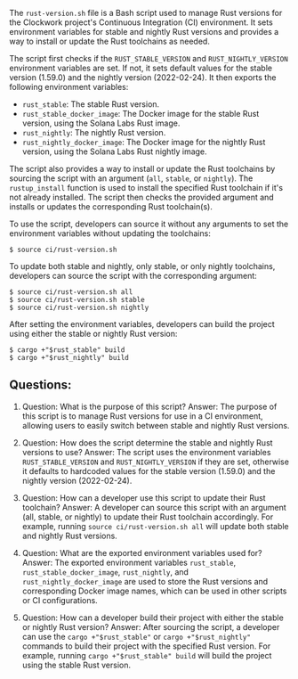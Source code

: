 The `rust-version.sh` file is a Bash script used to manage Rust versions for the Clockwork project's Continuous Integration (CI) environment. It sets environment variables for stable and nightly Rust versions and provides a way to install or update the Rust toolchains as needed.

The script first checks if the `RUST_STABLE_VERSION` and `RUST_NIGHTLY_VERSION` environment variables are set. If not, it sets default values for the stable version (1.59.0) and the nightly version (2022-02-24). It then exports the following environment variables:

- `rust_stable`: The stable Rust version.
- `rust_stable_docker_image`: The Docker image for the stable Rust version, using the Solana Labs Rust image.
- `rust_nightly`: The nightly Rust version.
- `rust_nightly_docker_image`: The Docker image for the nightly Rust version, using the Solana Labs Rust nightly image.

The script also provides a way to install or update the Rust toolchains by sourcing the script with an argument (`all`, `stable`, or `nightly`). The `rustup_install` function is used to install the specified Rust toolchain if it's not already installed. The script then checks the provided argument and installs or updates the corresponding Rust toolchain(s).

To use the script, developers can source it without any arguments to set the environment variables without updating the toolchains:

```
$ source ci/rust-version.sh
```

To update both stable and nightly, only stable, or only nightly toolchains, developers can source the script with the corresponding argument:

```
$ source ci/rust-version.sh all
$ source ci/rust-version.sh stable
$ source ci/rust-version.sh nightly
```

After setting the environment variables, developers can build the project using either the stable or nightly Rust version:

```
$ cargo +"$rust_stable" build
$ cargo +"$rust_nightly" build
```
## Questions: 
 1. Question: What is the purpose of this script?
   Answer: The purpose of this script is to manage Rust versions for use in a CI environment, allowing users to easily switch between stable and nightly Rust versions.

2. Question: How does the script determine the stable and nightly Rust versions to use?
   Answer: The script uses the environment variables `RUST_STABLE_VERSION` and `RUST_NIGHTLY_VERSION` if they are set, otherwise it defaults to hardcoded values for the stable version (1.59.0) and the nightly version (2022-02-24).

3. Question: How can a developer use this script to update their Rust toolchain?
   Answer: A developer can source this script with an argument (all, stable, or nightly) to update their Rust toolchain accordingly. For example, running `source ci/rust-version.sh all` will update both stable and nightly Rust versions.

4. Question: What are the exported environment variables used for?
   Answer: The exported environment variables `rust_stable`, `rust_stable_docker_image`, `rust_nightly`, and `rust_nightly_docker_image` are used to store the Rust versions and corresponding Docker image names, which can be used in other scripts or CI configurations.

5. Question: How can a developer build their project with either the stable or nightly Rust version?
   Answer: After sourcing the script, a developer can use the `cargo +"$rust_stable"` or `cargo +"$rust_nightly"` commands to build their project with the specified Rust version. For example, running `cargo +"$rust_stable" build` will build the project using the stable Rust version.
    